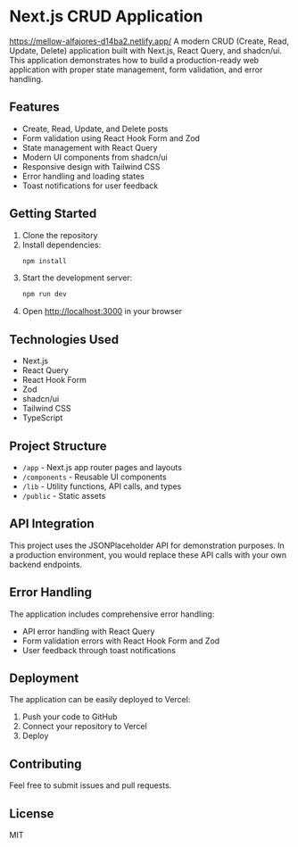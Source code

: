 # Next.js CRUD Application

https://mellow-alfajores-d14ba2.netlify.app/
A modern CRUD (Create, Read, Update, Delete) application built with Next.js, React Query, and shadcn/ui. This application demonstrates how to build a production-ready web application with proper state management, form validation, and error handling.

## Features

- Create, Read, Update, and Delete posts
- Form validation using React Hook Form and Zod
- State management with React Query
- Modern UI components from shadcn/ui
- Responsive design with Tailwind CSS
- Error handling and loading states
- Toast notifications for user feedback

## Getting Started

1. Clone the repository
2. Install dependencies:
   ```bash
   npm install
   ```
3. Start the development server:
   ```bash
   npm run dev
   ```
4. Open [http://localhost:3000](http://localhost:3000) in your browser

## Technologies Used

- Next.js
- React Query
- React Hook Form
- Zod
- shadcn/ui
- Tailwind CSS
- TypeScript

## Project Structure

- `/app` - Next.js app router pages and layouts
- `/components` - Reusable UI components
- `/lib` - Utility functions, API calls, and types
- `/public` - Static assets

## API Integration

This project uses the JSONPlaceholder API for demonstration purposes. In a production environment, you would replace these API calls with your own backend endpoints.

## Error Handling

The application includes comprehensive error handling:
- API error handling with React Query
- Form validation errors with React Hook Form and Zod
- User feedback through toast notifications

## Deployment

The application can be easily deployed to Vercel:

1. Push your code to GitHub
2. Connect your repository to Vercel
3. Deploy

## Contributing

Feel free to submit issues and pull requests.

## License

MIT
